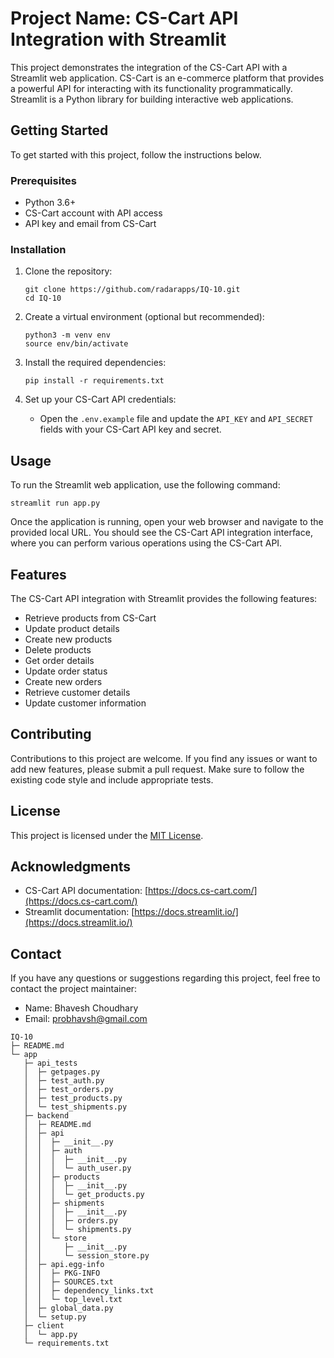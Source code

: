 # Project Name: CS-Cart API Integration with Streamlit

This project demonstrates the integration of the CS-Cart API with a Streamlit web application. CS-Cart is an e-commerce platform that provides a powerful API for interacting with its functionality programmatically. Streamlit is a Python library for building interactive web applications.

## Getting Started

To get started with this project, follow the instructions below.

### Prerequisites

- Python 3.6+
- CS-Cart account with API access
- API key and email from CS-Cart

### Installation

1. Clone the repository:

   ```shell
   git clone https://github.com/radarapps/IQ-10.git
   cd IQ-10
   ```

2. Create a virtual environment (optional but recommended):

   ```shell
   python3 -m venv env
   source env/bin/activate
   ```

3. Install the required dependencies:

   ```shell
   pip install -r requirements.txt
   ```

4. Set up your CS-Cart API credentials:

   - Open the `.env.example` file and update the `API_KEY` and `API_SECRET` fields with your CS-Cart API key and secret.

## Usage

To run the Streamlit web application, use the following command:

```shell
streamlit run app.py
```

Once the application is running, open your web browser and navigate to the provided local URL. You should see the CS-Cart API integration interface, where you can perform various operations using the CS-Cart API.

## Features

The CS-Cart API integration with Streamlit provides the following features:

- Retrieve products from CS-Cart
- Update product details
- Create new products
- Delete products
- Get order details
- Update order status
- Create new orders
- Retrieve customer details
- Update customer information

## Contributing

Contributions to this project are welcome. If you find any issues or want to add new features, please submit a pull request. Make sure to follow the existing code style and include appropriate tests.

## License

This project is licensed under the [MIT License](LICENSE).

## Acknowledgments

- CS-Cart API documentation: [https://docs.cs-cart.com/](https://docs.cs-cart.com/)
- Streamlit documentation: [https://docs.streamlit.io/](https://docs.streamlit.io/)

## Contact

If you have any questions or suggestions regarding this project, feel free to contact the project maintainer:

- Name: Bhavesh Choudhary
- Email: probhavsh@gmail.com

```
IQ-10
├─ README.md
└─ app
   ├─ api_tests
   │  ├─ getpages.py
   │  ├─ test_auth.py
   │  ├─ test_orders.py
   │  ├─ test_products.py
   │  └─ test_shipments.py
   ├─ backend
   │  ├─ README.md
   │  ├─ api
   │  │  ├─ __init__.py
   │  │  ├─ auth
   │  │  │  ├─ __init__.py
   │  │  │  └─ auth_user.py
   │  │  ├─ products
   │  │  │  ├─ __init__.py
   │  │  │  └─ get_products.py
   │  │  ├─ shipments
   │  │  │  ├─ __init__.py
   │  │  │  ├─ orders.py
   │  │  │  └─ shipments.py
   │  │  └─ store
   │  │     ├─ __init__.py
   │  │     └─ session_store.py
   │  ├─ api.egg-info
   │  │  ├─ PKG-INFO
   │  │  ├─ SOURCES.txt
   │  │  ├─ dependency_links.txt
   │  │  └─ top_level.txt
   │  ├─ global_data.py
   │  └─ setup.py
   ├─ client
   │  └─ app.py
   └─ requirements.txt

```
